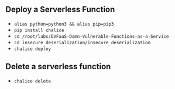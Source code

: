 ## Deploy a Serverless Function
* `alias python=python3 && alias pip=pip3`
* `pip install chalice`
* `cd /root/labs/DVFaaS-Damn-Vulnerable-Functions-as-a-Service`
* `cd insecure_deserialization/insecure_deserialization`
* `chalice deploy`

## Delete a serverless function
* `chalice delete`